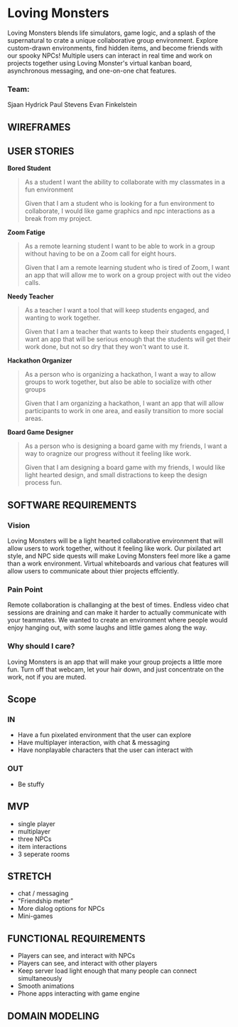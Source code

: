 # Loving Monsters

Loving Monsters blends life simulators, game logic, and a splash of the supernatural to crate a unique collaborative group environment. Explore custom-drawn environments, find hidden items, and become friends with our spooky NPCs! Multiple users can interact in real time and work on projects together using Loving Monster's virtual kanban board, asynchronous messaging, and one-on-one chat features.

### Team:
Sjaan Hydrick
Paul Stevens
Evan Finkelstein

## WIREFRAMES



## USER STORIES

**Bored Student**
>As a student I want the ability to collaborate with my classmates in a fun environment
>
>Given that I am a student who is looking for a fun environment to collaborate, I would like
>game graphics and npc interactions as a break from my project.

**Zoom Fatige**
>As a remote learning student I want to be able to work in a group without having to be on 
>a Zoom call for eight hours.
>
>Given that I am a remote learning student who is tired of Zoom, I want an app that will
>allow me to work on a group project with out the video calls.

**Needy Teacher**
>As a teacher I want a tool that will keep students engaged, and wanting to work together.
>
>Given that I am a teacher that wants to keep their students engaged, I want an app that 
>will be serious enough that the students will get their work done, but not so dry that
>they won't want to use it.

**Hackathon Organizer**
>As a person who is organizing a hackathon, I want a way to allow groups to work together, 
>but also be able to socialize with other groups
>
>Given that I am organizing a hackathon, I want an app that will allow participants to work
>in one area, and easily transition to more social areas.

**Board Game Designer**
>As a person who is designing a board game with my friends, I want a way to oragnize our
>progress without it feeling like work.
>
>Given that I am designing a board game with my friends, I would like light hearted design,
>and small distractions to keep the design process fun.

## SOFTWARE REQUIREMENTS

### Vision

Loving Monsters will be a light hearted collaborative environment that will allow users
to work together, without it feeling like work.  Our pixilated art style, and NPC side quests
will make Loving Monsters feel more like a game than a work environment.  Virtual whiteboards
and various chat features will allow users to communicate about thier projects effciently.

### Pain Point

Remote collaboration is challanging at the best of times.  Endless video chat sessions are draining
and can make it harder to actually communicate with your teammates.  We wanted to create an 
environment where people would enjoy hanging out, with some laughs and little games along the 
way.  

### Why should I care?

Loving Monsters is an app that will make your group projects a little more fun.  Turn off that webcam,
let your hair down, and just concentrate on the work, not if you are muted.  


## Scope

### IN
- Have a fun pixelated environment that the user can explore
- Have multiplayer interaction, with chat & messaging
- Have nonplayable characters that the user can interact with

### OUT
- Be stuffy


## MVP
- single player
- multiplayer
- three NPCs
- item interactions 
- 3 seperate rooms   

## STRETCH
- chat / messaging
- "Friendship meter"
- More dialog options for NPCs
- Mini-games

## FUNCTIONAL REQUIREMENTS
- Players can see, and interact with NPCs
- Players can see, and interact with other players
- Keep server load light enough that many people can connect simultaneously
- Smooth animations
- Phone apps interacting with game engine

## DOMAIN MODELING
